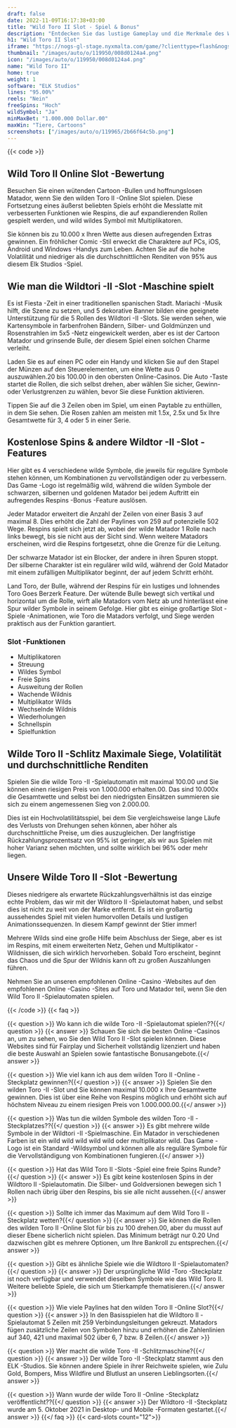 ```yaml
---
draft: false
date: 2022-11-09T16:17:38+03:00
title: "Wild Toro II Slot - Spiel & Bonus"
description: "Entdecken Sie das lustige Gameplay und die Merkmale des Wild Toro II Online Slot unser vollständiger Bewertungen. Wir zeigen auch, wo wir es mit dem besten Casino -Bonus spielen können."
h1: "Wild Toro II Slot"
iframe: "https://nogs-gl-stage.nyxmalta.com/game/?clienttype=flash&nogscurrency=EUR&nogsgameid=110063&nogslang=en_us&nogsmode=demo&nogsoperatorid=241"
thumbnail: "/images/auto/o/119950/008d0124a4.png"
icon: "/images/auto/o/119950/008d0124a4.png"
name: "Wild Toro II"
home: true
weight: 1
software: "ELK Studios"
lines: "95.00%"
reels: "Nein"
freeSpins: "Hoch"
wildSymbol: "Ja"
minMaxBet: "1.000.000 Dollar.00"
maxWin: "Tiere, Cartoons"
screenshots: ["/images/auto/o/119965/2b66f64c5b.png"]
---
```


{{< code >}}<h2>Wild Toro II Online Slot -Bewertung</h2><p>Besuchen Sie einen wütenden Cartoon -Bullen und hoffnungslosen Matador, wenn Sie den wilden Toro II -Online Slot spielen. Diese Fortsetzung eines äußerst beliebten Spiels erhöht die Messlatte mit verbesserten Funktionen wie Respins, die auf expandierenden Rollen gespielt werden, und wild wildes Symbol mit Multiplikatoren.</p><p>Sie können bis zu 10.000 x Ihren Wette aus diesen aufregenden Extras gewinnen. Ein fröhlicher Comic -Stil erweckt die Charaktere auf PCs, iOS, Android und Windows -Handys zum Leben. Achten Sie auf die hohe Volatilität und niedriger als die durchschnittlichen Renditen von 95% aus diesem Elk Studios -Spiel.</p><h2>Wie man die Wildtori -II -Slot -Maschine spielt</h2><p>Es ist Fiesta -Zeit in einer traditionellen spanischen Stadt. Mariachi -Musik hilft, die Szene zu setzen, und 5 dekorative Banner bilden eine geeignete Unterstützung für die 5 Rollen des Wildtori -II -Slots. Sie werden sehen, wie Kartensymbole in farbenfrohen Bändern, Silber- und Goldmünzen und Rosenstrahlen im 5x5 -Netz eingewickelt werden, aber es ist der Cartoon Matador und grinsende Bulle, der diesem Spiel einen solchen Charme verleiht.</p><p>Laden Sie es auf einen PC oder ein Handy und klicken Sie auf den Stapel der Münzen auf den Steuerelementen, um eine Wette aus 0 auszuwählen.20 bis 100.00 in den obersten Online-Casinos. Die Auto -Taste startet die Rollen, die sich selbst drehen, aber wählen Sie sicher, Gewinn- oder Verlustgrenzen zu wählen, bevor Sie diese Funktion aktivieren.</p><p>Tippen Sie auf die 3 Zeilen oben im Spiel, um einen Paytable zu enthüllen, in dem Sie sehen. Die Rosen zahlen am meisten mit 1.5x, 2.5x und 5x Ihre Gesamtwette für 3, 4 oder 5 in einer Serie.</p><h2>Kostenlose Spins & andere Wildtor -II -Slot -Features</h2><p>Hier gibt es 4 verschiedene wilde Symbole, die jeweils für reguläre Symbole stehen können, um Kombinationen zu vervollständigen oder zu verbessern. Das Game -Logo ist regelmäßig wild, während die wilden Symbole der schwarzen, silbernen und goldenen Matador bei jedem Auftritt ein aufregendes Respins -Bonus -Feature auslösen.</p><p>Jeder Matador erweitert die Anzahl der Zeilen von einer Basis 3 auf maximal 8. Dies erhöht die Zahl der Paylines von 259 auf potenzielle 502 Wege. Respins spielt sich jetzt ab, wobei der wilde Matador 1 Rolle nach links bewegt, bis sie nicht aus der Sicht sind. Wenn weitere Matadors erscheinen, wird die Respins fortgesetzt, ohne die Grenze für die Leitung.</p><p>Der schwarze Matador ist ein Blocker, der andere in ihren Spuren stoppt. Der silberne Charakter ist ein regulärer wild wild, während der Gold Matador mit einem zufälligen Multiplikator beginnt, der auf jedem Schritt erhöht.</p><p>Land Toro, der Bulle, während der Respins für ein lustiges und lohnendes Toro Goes Berzerk Feature. Der wütende Bulle bewegt sich vertikal und horizontal um die Rolle, wirft alle Matadors vom Netz ab und hinterlässt eine Spur wilder Symbole in seinem Gefolge. Hier gibt es einige großartige Slot -Spiele -Animationen, wie Toro die Matadors verfolgt, und Siege werden praktisch aus der Funktion garantiert.</p><h3>
Slot -Funktionen</h3><ul>
<li></span>
Multiplikatoren</li>
<li></span>
Streuung</li>
<li></span>
Wildes Symbol</li>
<li></span>
Freie Spins</li>
<li></span>
Ausweitung der Rollen</li>
<li></span>
Wachende Wildnis</li>
<li></span>
Multiplikator Wilds</li>
<li></span>
Wechselnde Wildnis</li>
<li></span>
Wiederholungen</li>
<li></span>
Schnellspin</li>
<li></span>
Spielfunktion</li></ul><h2>Wilde Toro II -Schlitz Maximale Siege, Volatilität und durchschnittliche Renditen</h2><p>Spielen Sie die wilde Toro -II -Spielautomatin mit maximal 100.00 und Sie können einen riesigen Preis von 1.000.000 erhalten.00. Das sind 10.000x die Gesamtwette und selbst bei den niedrigsten Einsätzen summieren sie sich zu einem angemessenen Sieg von 2.000.00.</p><p>Dies ist ein Hochvolatilitätsspiel, bei dem Sie vergleichsweise lange Läufe des Verlusts von Drehungen sehen können, aber höher als durchschnittliche Preise, um dies auszugleichen. Der langfristige Rückzahlungsprozentsatz von 95% ist geringer, als wir aus Spielen mit hoher Varianz sehen möchten, und sollte wirklich bei 96% oder mehr liegen.</p><h2>Unsere Wilde Toro II -Slot -Bewertung</h2><p>Dieses niedrigere als erwartete Rückzahlungsverhältnis ist das einzige echte Problem, das wir mit der Wildtoro II -Spielautomat haben, und selbst dies ist nicht zu weit von der Marke entfernt. Es ist ein großartig aussehendes Spiel mit vielen humorvollen Details und lustigen Animationssequenzen. In diesem Kampf gewinnt der Stier immer!</p><p>Mehrere Wilds sind eine große Hilfe beim Abschluss der Siege, aber es ist im Respins, mit einem erweiterten Netz, Gehen und Multiplikator -Wildnissen, die sich wirklich hervorheben. Sobald Toro erscheint, beginnt das Chaos und die Spur der Wildnis kann oft zu großen Auszahlungen führen.</p><p>Nehmen Sie an unseren empfohlenen Online -Casino -Websites auf den empfohlenen Online -Casino -Sites auf Toro und Matador teil, wenn Sie den Wild Toro II -Spielautomaten spielen.</p>
{{< /code >}}
{{< faq >}}

{{< question >}} Wo kann ich die wilde Toro -II -Spielautomat spielen??{{</ question >}}
{{< answer >}} Schauen Sie sich die besten Online -Casinos an, um zu sehen, wo Sie den Wild Toro II -Slot spielen können. Diese Websites sind für Fairplay und Sicherheit vollständig lizenziert und haben die beste Auswahl an Spielen sowie fantastische Bonusangebote.{{</ answer >}}

{{< question >}} Wie viel kann ich aus dem wilden Toro II -Online -Steckplatz gewinnen?{{</ question >}}
{{< answer >}} Spielen Sie den wilden Toro -II -Slot und Sie können maximal 10.000 x Ihre Gesamtwette gewinnen. Dies ist über eine Reihe von Respins möglich und erhöht sich auf höchstem Niveau zu einem riesigen Preis von 1.000.000.00.{{</ answer >}}

{{< question >}} Was tun die wilden Symbole des wilden Toro -II -Steckplatzes??{{</ question >}}
{{< answer >}} Es gibt mehrere wilde Symbole in der Wildtori -II -Spielmaschine. Ein Matador in verschiedenen Farben ist ein wild wild wild wild wild oder multiplikator wild. Das Game -Logo ist ein Standard -Wildsymbol und können alle als reguläre Symbole für die Vervollständigung von Kombinationen fungieren.{{</ answer >}}

{{< question >}} Hat das Wild Toro II -Slots -Spiel eine freie Spins Runde?{{</ question >}}
{{< answer >}} Es gibt keine kostenlosen Spins in der Wildtoro II -Spielautomatin. Die Silber- und Goldversionen bewegen sich 1 Rollen nach übrig über den Respins, bis sie alle nicht aussehen.{{</ answer >}}

{{< question >}} Sollte ich immer das Maximum auf dem Wild Toro II -Steckplatz wetten?{{</ question >}}
{{< answer >}} Sie können die Rollen des wilden Toro II -Online Slot für bis zu 100 drehen.00, aber du musst auf dieser Ebene sicherlich nicht spielen. Das Minimum beträgt nur 0.20 Und dazwischen gibt es mehrere Optionen, um Ihre Bankroll zu entsprechen.{{</ answer >}}

{{< question >}} Gibt es ähnliche Spiele wie die Wildtoro II -Spielautomaten?{{</ question >}}
{{< answer >}} Der ursprüngliche Wild -Toro -Steckplatz ist noch verfügbar und verwendet dieselben Symbole wie das Wild Toro II. Weitere beliebte Spiele, die sich um Stierkampfe thematisieren.{{</ answer >}}

{{< question >}} Wie viele Paylines hat den wilden Toro II -Online Slot?{{</ question >}}
{{< answer >}} In den Basisspielen hat die Wildtoro II -Spielautomat 5 Zeilen mit 259 Verbindungsleitungen gekreuzt. Matadors fügen zusätzliche Zeilen von Symbolen hinzu und erhöhen die Zahlenlinien auf 340, 421 und maximal 502 über 6, 7 bzw. 8 Zeilen.{{</ answer >}}

{{< question >}} Wer macht die wilde Toro -II -Schlitzmaschine?{{</ question >}}
{{< answer >}} Der wilde Toro -II -Steckplatz stammt aus den ELK -Studios. Sie können andere Spiele in ihrer Reichweite spielen, wie Zulu Gold, Bompers, Miss Wildfire und Blutlust an unseren Lieblingsorten.{{</ answer >}}

{{< question >}} Wann wurde der wilde Toro II -Online -Steckplatz veröffentlicht??{{</ question >}}
{{< answer >}} Der Wildtoro -II -Steckplatz wurde am 5. Oktober 2021 in Desktop- und Mobile -Formaten gestartet.{{</ answer >}}
{{</ faq >}}
{{< card-slots count="12">}}
